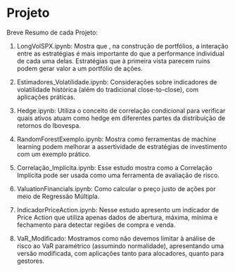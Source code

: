 # Projeto
Breve Resumo de cada Projeto:

1) LongVolSPX.ipynb: Mostra que , na construção de portfólios, a interação entre as estratégias é mais importante do que a performance individual de cada uma delas. Estratégias que à primeira vista parecem ruins podem gerar valor a um portfólio de ações.

2) Estimadores_Volatilidade.ipynb: Considerações sobre indicadores de volatilidade histórica (além do tradicional close-to-close), com aplicações práticas.

3) Hedge.ipynb: Utiliza o conceito de correlação condicional para verificar quais ativos atuam como hedge em diferentes partes da distribuição de retornos do Ibovespa.
 
4) RandomForestExemplo.ipynb: Mostra como ferramentas de machine learning podem melhorar a assertividade de estratégias de investimento com um exemplo prático.

5) Correlação_Implícita.ipynb: Esse estudo mostra como a Correlação Implícita pode ser usada como uma ferramenta de avaliação de risco.

6) ValuationFinancials.ipynb: Como calcular o preço justo de ações por meio de Regressão Múltipla.

7) IndicadorPriceAction.ipynb: Nesse estudo apresento um indicador de Price Action que utiliza apenas dados de abertura, máxima, mínima e fechamento para detectar regiôes de compra e venda.

8) VaR_Modificado: Mostramos como não devemos limitar à análise de risco ao VaR paramétrico (assumindo normalidade), apresentando uma versão modificada, com aplicações tanto para alocadores, quanto para gestores.


